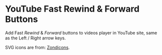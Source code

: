 # YouTube Fast Rewind & Forward Buttons

Add Fast _Rewind_ & _Forward_ buttons to videos player in YouTube site, same as the Left / Right arrow keys.

SVG icons are from: [Zondicons](http://www.zondicons.com/icons.html).

